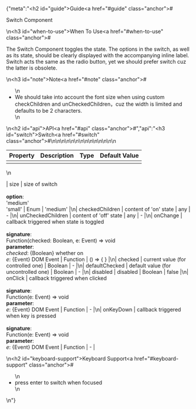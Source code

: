 {"meta":"<h2 id=\"guide\">Guide<a href=\"#guide\" class=\"anchor\">#</a></h2><p>Switch Component</p>\n<h3 id=\"when-to-use\">When To Use<a href=\"#when-to-use\" class=\"anchor\">#</a></h3><p>The Switch Component toggles the state. The options in the switch, as well as its state, should be clearly displayed with the accompanying inline label. Switch acts the same as the radio button, yet we should prefer switch cuz the latter is obsolete.</p>\n<h3 id=\"note\">Note<a href=\"#note\" class=\"anchor\">#</a></h3><ul>\n<li>We should take into account the font size when using custom checkChildren and unCheckedChildren&#xFF0C;cuz the width is limited and defaults to be 2 characters.</li>\n</ul>\n<h2 id=\"api\">API<a href=\"#api\" class=\"anchor\">#</a></h2>","api":"<h3 id=\"switch\">Switch<a href=\"#switch\" class=\"anchor\">#</a></h3><table>\n<thead>\n<tr>\n<th>Property</th>\n<th>Description</th>\n<th>Type</th>\n<th>Default Value</th>\n</tr>\n</thead>\n<tbody>\n<tr>\n<td></td>\n</tr>\n</tbody>\n</table>\n<p>| size              | size of switch<br><br><strong>option</strong>:<br>&apos;medium&apos;<br>&apos;small&apos;                                                                              | Enum     | &apos;medium&apos;  |\n| checkedChildren   | content of &apos;on&apos; state                                                                                                                                         | any      | -         |\n| unCheckedChildren | content of &apos;off&apos; state                                                                                                                                         | any      | -         |\n| onChange          | callback triggered when state is toggled<br><br><strong>signature</strong>:<br>Function(checked: Boolean, e: Event) =&gt; void<br><strong>parameter</strong>:<br><em>checked</em>: {Boolean} whether on<br>_e_: {Event} DOM Event | Function | () =&gt; { } |\n| checked           | current value (for controlled one)                                                                                                                                 | Boolean  | -         |\n| defaultChecked    | default value (for uncontrolled one)                                                                                                                                | Boolean  | -         |\n| disabled          | disabled                                                                                                                                        | Boolean  | false     |\n| onClick           | callback triggered when clicked<br><br><strong>signature</strong>:<br>Function(e: Event) =&gt; void<br><strong>parameter</strong>:<br>_e_: {Event} DOM Event                                                         | Function | -         |\n| onKeyDown         | callback triggered when key is pressed<br><br><strong>signature</strong>:<br>Function(e: Event) =&gt; void<br><strong>parameter</strong>:<br>_e_: {Event} DOM Event                                                         | Function | -         |</p>\n<h2 id=\"keyboard-support\">Keyboard Support<a href=\"#keyboard-support\" class=\"anchor\">#</a></h2><ul>\n<li>press enter to switch when focused</li>\n</ul>\n"}
